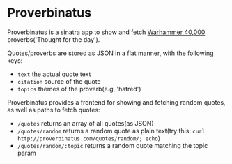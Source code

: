Proverbinatus
=============

Proverbinatus is a sinatra app to show and fetch [Warhammer 40,000](http://en.wikipedia.org/wiki/Warhammer_40,000) proverbs('Thought for the day').

Quotes/proverbs are stored as JSON in a flat manner, with the following keys:
- `text` the actual quote text
- `citation` source of the quote
- `topics` themes of the proverb(e.g, 'hatred')


Proverbinatus provides a frontend for showing and fetching random quotes, as well as paths to fetch quotes:
- `/quotes` returns an array of all quotes(as JSON)
- `/quotes/random` returns a random quote as plain text(try this: `curl http://proverbinatus.com/quotes/random/; echo`)
- `/quotes/random/:topic` returns a random quote matching the topic param
